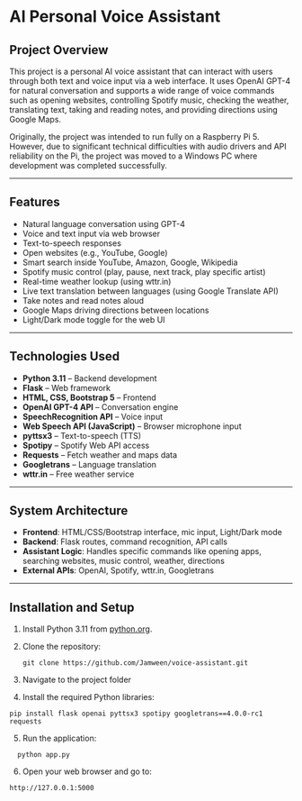 # AI Personal Voice Assistant

## Project Overview
This project is a personal AI voice assistant that can interact with users through both text and voice input via a web interface. It uses OpenAI GPT-4 for natural conversation and supports a wide range of voice commands such as opening websites, controlling Spotify music, checking the weather, translating text, taking and reading notes, and providing directions using Google Maps.

Originally, the project was intended to run fully on a Raspberry Pi 5. However, due to significant technical difficulties with audio drivers and API reliability on the Pi, the project was moved to a Windows PC where development was completed successfully.

---

## Features
- Natural language conversation using GPT-4
- Voice and text input via web browser
- Text-to-speech responses
- Open websites (e.g., YouTube, Google)
- Smart search inside YouTube, Amazon, Google, Wikipedia
- Spotify music control (play, pause, next track, play specific artist)
- Real-time weather lookup (using wttr.in)
- Live text translation between languages (using Google Translate API)
- Take notes and read notes aloud
- Google Maps driving directions between locations
- Light/Dark mode toggle for the web UI

---

## Technologies Used
- **Python 3.11** – Backend development
- **Flask** – Web framework
- **HTML, CSS, Bootstrap 5** – Frontend
- **OpenAI GPT-4 API** – Conversation engine
- **SpeechRecognition API** – Voice input
- **Web Speech API (JavaScript)** – Browser microphone input
- **pyttsx3** – Text-to-speech (TTS)
- **Spotipy** – Spotify Web API access
- **Requests** – Fetch weather and maps data
- **Googletrans** – Language translation
- **wttr.in** – Free weather service

---

## System Architecture
- **Frontend**: HTML/CSS/Bootstrap interface, mic input, Light/Dark mode
- **Backend**: Flask routes, command recognition, API calls
- **Assistant Logic**: Handles specific commands like opening apps, searching websites, music control, weather, directions
- **External APIs**: OpenAI, Spotify, wttr.in, Googletrans

---

## Installation and Setup
1. Install Python 3.11 from [python.org](https://www.python.org/).
   
2. Clone the repository:
   ```
   git clone https://github.com/Jamween/voice-assistant.git
   ```
3. Navigate to the project folder
   
4. Install the required Python libraries:
  ```
  pip install flask openai pyttsx3 spotipy googletrans==4.0.0-rc1 requests
  ```
5. Run the application:
```
  python app.py
  ```
6. Open your web browser and go to:
  ```
  http://127.0.0.1:5000
  ```


